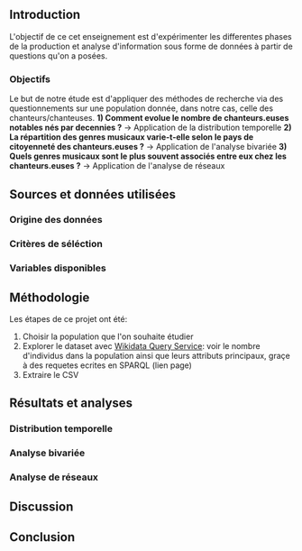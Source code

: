 ## Introduction
L'objectif de ce cet enseignement est d'expérimenter les differentes phases de la production et analyse d'information sous forme de données à partir de questions qu'on a posées.

### Objectifs 
Le but de notre étude est d'appliquer des méthodes de recherche via des questionnements sur une population donnée, dans notre cas, celle des chanteurs/chanteuses. 
**1) Comment evolue le nombre de chanteurs.euses notables nés par decennies ?** → Application de la distribution temporelle
**2) La répartition des genres musicaux varie-t-elle selon le pays de citoyenneté des chanteurs.euses ?** → Application de l'analyse bivariée
**3) Quels genres musicaux sont le plus souvent associés entre eux chez les chanteurs.euses ?** → Application de l'analyse de réseaux 

## Sources et données utilisées
### Origine des données
### Critères de séléction
### Variables disponibles

## Méthodologie
Les étapes de ce projet ont été: 
1) Choisir la population que l'on souhaite étudier
2) Explorer le dataset avec [Wikidata Query Service](https://query.wikidata.org/): voir le nombre d'individus dans la population ainsi que leurs attributs principaux, graçe à des requetes ecrites en SPARQL (lien page)
3) Extraire le CSV 

## Résultats et analyses 
### Distribution temporelle
### Analyse bivariée
### Analyse de réseaux

## Discussion

## Conclusion
